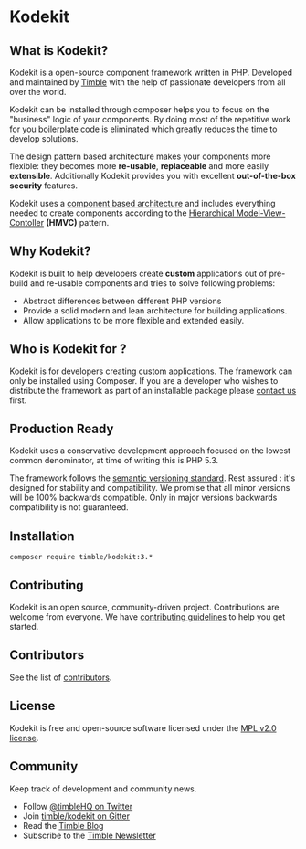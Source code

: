 # Kodekit

## What is Kodekit?

Kodekit is a open-source component framework written in PHP. Developed and maintained by [Timble](http://timble.net) 
with the help of passionate developers from all over the world.

Kodekit can be installed through composer helps you to focus on the "business" logic of your components. By doing 
most of the repetitive work for you [boilerplate code][boilerplate] is eliminated which greatly reduces the time to 
develop solutions.

The design pattern based architecture makes your components more flexible: they becomes more **re-usable**,
**replaceable** and more easily **extensible**. Additionally Kodekit provides you with excellent **out-of-the-box
 security** features.

Kodekit uses a [component based architecture](http://en.wikipedia.org/wiki/Component-based_software_engineering)
and includes everything needed to create components according to the [Hierarchical Model-View-Contoller][HMVC]
**(HMVC)** pattern.

## Why Kodekit?

Kodekit is built to help developers create **custom** applications out of pre-build and re-usable components and tries 
to solve following problems:

* Abstract differences between different PHP versions
* Provide a solid modern and lean architecture for building applications.
* Allow applications to be more flexible and extended easily.

## Who is Kodekit for ?

Kodekit is for developers creating custom applications. The framework can only be installed using Composer. If you are 
a developer who wishes to distribute the framework as part of an installable package please 
[contact us](http://www.timble.net/contact/) first.

## Production Ready

Kodekit uses a conservative development approach focused on the lowest common denominator, at time of writing this
is PHP 5.3.

The framework follows the [semantic versioning standard](http://semver.org/). Rest assured : it's designed for stability
and compatibility. We promise that all minor versions will be 100% backwards compatible. Only in major versions backwards
compatibility is not guaranteed.

## Installation

```
composer require timble/kodekit:3.*
```

## Contributing

Kodekit is an open source, community-driven project. Contributions are welcome from everyone. 
We have [contributing guidelines](CONTRIBUTING.md) to help you get started.

## Contributors

See the list of [contributors](https://github.com/timble/kodekit/contributors).

## License 

Kodekit is free and open-source software licensed under the [MPL v2.0 license](LICENSE.txt).

## Community

Keep track of development and community news.

* Follow [@timbleHQ on Twitter](https://twitter.com/timbleHQ)
* Join [timble/kodekit on Gitter](http://gitter.im/timble/kodekit)
* Read the [Timble Blog](https://www.timble.net/blog/)
* Subscribe to the [Timble Newsletter](https://www.timble.net/newsletter/)

[HMVC]: http://en.wikipedia.org/wiki/Hierarchical_model%E2%80%93view%E2%80%93controller
[boilerplate]: http://en.wikipedia.org/wiki/Boilerplate_code
